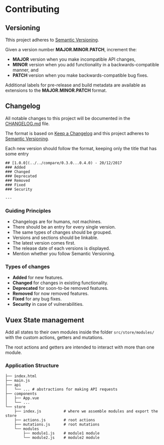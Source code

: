 # Contributing

## Versioning

Tthis project adheres to [Semantic Versioning](http://semver.org/).

Given a version number **MAJOR.MINOR.PATCH**, increment the:

- **MAJOR** version when you make incompatible API changes,
- **MINOR** version when you add functionality in a backwards-compatible manner, and
- **PATCH** version when you make backwards-compatible bug fixes.

Additional labels for pre-release and build metadata are available as extensions to the **MAJOR.MINOR.PATCH** format.


## Changelog

All notable changes to this project will be documented in the [CHANGELOG.md](CHANGELOG.md) file.

The format is based on [Keep a Changelog](http://keepachangelog.com/) and this project adheres to [Semantic Versioning](http://semver.org/).

Each new version should follow the format, keeping only the title that has some entry

```
## [1.0.0](../../compare/0.3.0...0.4.0) - 20/12/2017
### Added
### Changed
### Deprecated
### Removed
### Fixed
### Security

---
```

### Guiding Principles

- Changelogs are for humans, not machines.
- There should be an entry for every single version.
- The same types of changes should be grouped.
- Versions and sections should be linkable.
- The latest version comes first.
- The release date of each versions is displayed.
- Mention whether you follow Semantic Versioning.

### Types of changes

- **Added** for new features.
- **Changed** for changes in existing functionality.
- **Deprecated** for soon-to-be removed features.
- **Removed** for now removed features.
- **Fixed** for any bug fixes.
- **Security** in case of vulnerabilities.

## Vuex State management

Add all states to their own modules inside the folder `src/store/modules/` with the custom actions, getters and mutations.

The root actions and getters are intended to interact with more than one module.

### Application Structure

```
├── index.html
├── main.js
├── api
│   └── ... # abstractions for making API requests
├── components
│   ├── App.vue
│   └── ...
└── store
    ├── index.js          # where we assemble modules and export the store
    ├── actions.js        # root actions
    ├── mutations.js      # root mutations
    └── modules
        ├── module1.js    # module1 module
        └── module2.js    # module2 module
```

